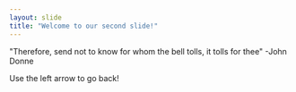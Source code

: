 ```yaml
---
layout: slide
title: "Welcome to our second slide!"
---
```


"Therefore, send not to know for whom the bell tolls, it tolls for thee" -John Donne

Use the left arrow to go back!
